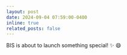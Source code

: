 ```yaml
---
layout: post
date: 2024-09-04 07:59:00-0400
inline: true
related_posts: false
---
```


BIS is about to launch something special! :sparkles: :smile:
